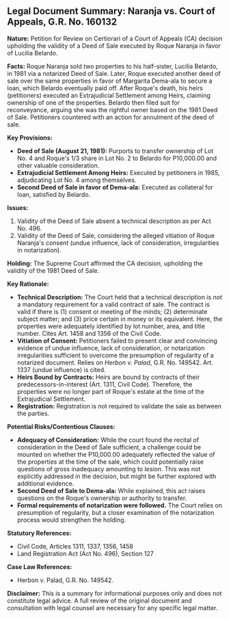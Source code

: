 ## Legal Document Summary: Naranja vs. Court of Appeals, G.R. No. 160132

**Nature:** Petition for Review on Certiorari of a Court of Appeals (CA) decision upholding the validity of a Deed of Sale executed by Roque Naranja in favor of Lucilia Belardo.

**Facts:** Roque Naranja sold two properties to his half-sister, Lucilia Belardo, in 1981 via a notarized Deed of Sale.  Later, Roque executed another deed of sale over the same properties in favor of Margarita Dema-ala to secure a loan, which Belardo eventually paid off.  After Roque's death, his heirs (petitioners) executed an Extrajudicial Settlement among Heirs, claiming ownership of one of the properties. Belardo then filed suit for reconveyance, arguing she was the rightful owner based on the 1981 Deed of Sale. Petitioners countered with an action for annulment of the deed of sale.

**Key Provisions:**

*   **Deed of Sale (August 21, 1981):** Purports to transfer ownership of Lot No. 4 and Roque's 1/3 share in Lot No. 2 to Belardo for P10,000.00 and other valuable consideration.
*   **Extrajudicial Settlement Among Heirs:**  Executed by petitioners in 1985, adjudicating Lot No. 4 among themselves.
*   **Second Deed of Sale in favor of Dema-ala:** Executed as collateral for loan, satisfied by Belardo.

**Issues:**

1.  Validity of the Deed of Sale absent a technical description as per Act No. 496.
2.  Validity of the Deed of Sale, considering the alleged vitiation of Roque Naranja's consent (undue influence, lack of consideration, irregularities in notarization).

**Holding:** The Supreme Court affirmed the CA decision, upholding the validity of the 1981 Deed of Sale.

**Key Rationale:**

*   **Technical Description:** The Court held that a technical description is *not* a mandatory requirement for a valid contract of sale. The contract is valid if there is (1) consent or meeting of the minds; (2) determinate subject matter; and (3) price certain in money or its equivalent. Here, the properties were adequately identified by lot number, area, and title number. Cites Art. 1458 and 1356 of the Civil Code.
*   **Vitiation of Consent:** Petitioners failed to present clear and convincing evidence of undue influence, lack of consideration, or notarization irregularities sufficient to overcome the presumption of regularity of a notarized document. Relies on *Herbon v. Palad*, G.R. No. 149542. Art. 1337 (undue influence) is cited.
*   **Heirs Bound by Contracts:**  Heirs are bound by contracts of their predecessors-in-interest (Art. 1311, Civil Code).  Therefore, the properties were no longer part of Roque's estate at the time of the Extrajudicial Settlement.
*   **Registration:** Registration is not required to validate the sale as between the parties.

**Potential Risks/Contentious Clauses:**

*   **Adequacy of Consideration:**  While the court found the recital of consideration in the Deed of Sale sufficient, a challenge could be mounted on whether the P10,000.00 adequately reflected the value of the properties at the time of the sale, which could potentially raise questions of gross inadequacy amounting to *lesion*.  This was not explicitly addressed in the decision, but might be further explored with additional evidence.
*   **Second Deed of Sale to Dema-ala:** While explained, this act raises questions on the Roque's ownership or authority to transfer.
*   **Formal requirements of notarization were followed.** The Court relies on presumption of regularity, but a closer examination of the notarization process would strengthen the holding.

**Statutory References:**

*   Civil Code, Articles 1311, 1337, 1356, 1458
*   Land Registration Act (Act No. 496), Section 127

**Case Law References:**

*   Herbon v. Palad, G.R. No. 149542.

**Disclaimer:** This is a summary for informational purposes only and does not constitute legal advice. A full review of the original document and consultation with legal counsel are necessary for any specific legal matter.
